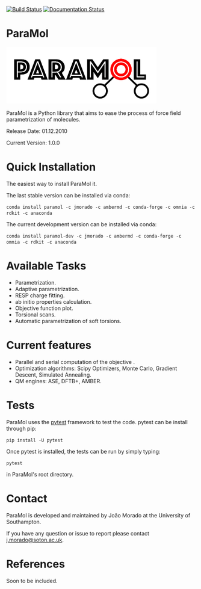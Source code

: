 [![Build Status](https://travis-ci.com/JMorado/ParaMol.svg?branch=master)](https://travis-ci.org/JMorado/ParaMol)
[![Documentation Status](https://readthedocs.org/projects/paramol/badge/?version=latest)](https://paramol.readthedocs.io/en/latest/?badge=latest)

# ParaMol 

![ParaMol](docs/source/paramol.png)


ParaMol is a Python library that aims to ease the process of force field parametrization of molecules. 

Release Date: 01.12.2010
 
Current Version: 1.0.0


# Quick Installation
The easiest way to install ParaMol it.

The last stable version can be installed via conda:

    conda install paramol -c jmorado -c ambermd -c conda-forge -c omnia -c rdkit -c anaconda
    
The current development version can be installed via conda:

    conda install paramol-dev -c jmorado -c ambermd -c conda-forge -c omnia -c rdkit -c anaconda


# Available Tasks
- Parametrization.
- Adaptive parametrization.
- RESP charge fitting.
- ab initio properties calculation.
- Objective function plot.
- Torsional scans.
- Automatic parametrization of soft torsions.

# Current features
 - Parallel and serial computation of the objective .</li>
 - Optimization algorithms: Scipy Optimizers, Monte Carlo, Gradient Descent, Simulated Annealing.</li>
 - QM engines: ASE, DFTB+, AMBER.</li>
 
# Tests
 ParaMol uses the [pytest](https://docs.pytest.org/en/stable/) framework to test the code. pytest can be install through pip:
    
    pip install -U pytest

 Once pytest is installed, the tests can be run by simply typing:
 
    pytest
    
 in ParaMol's root directory.

# Contact

ParaMol is developed and maintained by João Morado at the University of Southampton.

If you have any question or issue to report please contact j.morado@soton.ac.uk.

# References

Soon to be included.
  
